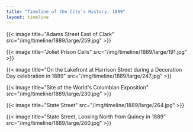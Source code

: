 ```yaml
---
title: "Timeline of the City's History: 1889"
layout: timeline
---
```


{{< image title="Adams Street East of Clark" src="/img/timeline/1889/large/259.jpg" >}}

{{< image title="Joliet Prison Cells" src="/img/timeline/1889/large/191.jpg" >}}

{{< image title="On the Lakefront at Harrison Street during a Decoration Day celebration in 1889" src="/img/timeline/1889/large/247.jpg" >}}

{{< image title="Site of the World's Columbian Exposition" src="/img/timeline/1889/large/230.jpg" >}}

{{< image title="State Street" src="/img/timeline/1889/large/264.jpg" >}}

{{< image title="State Street, Looking North from Quincy in 1889" src="/img/timeline/1889/large/260.jpg" >}}
